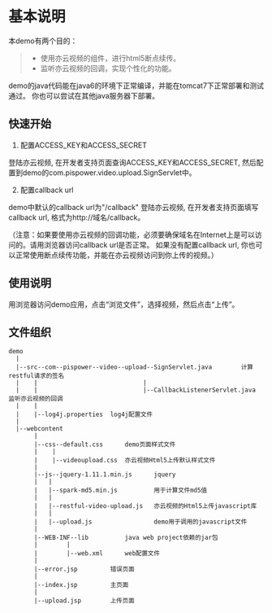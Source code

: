 基本说明
===================
本demo有两个目的：
 > - 使用亦云视频的组件，进行html5断点续传。
 > - 监听亦云视频的回调，实现个性化的功能。
>
demo的java代码能在java6的环境下正常编译，并能在tomcat7下正常部署和测试通过。
你也可以尝试在其他java服务器下部署。
>
快速开始
-------------
1. 配置ACCESS_KEY和ACCESS_SECRET
>
登陆亦云视频, 在开发者支持页面查询ACCESS_KEY和ACCESS_SECRET, 然后配置到demo的com.pispower.video.upload.SignServlet中。

2. 配置callback url
>
demo中默认的callback url为"/callback"
登陆亦云视频, 在开发者支持页面填写callback url, 格式为http://域名/callback。
>
（注意：如果要使用亦云视频的回调功能，必须要确保域名在Internet上是可以访问的。请用浏览器访问callback url是否正常。
如果没有配置callback url, 你也可以正常使用断点续传功能，并能在亦云视频访问到你上传的视频。）
>
使用说明
-------------
用浏览器访问demo应用，点击“浏览文件”，选择视频，然后点击“上传”。
>
文件组织
-------------
```
demo
  |
  |--src--com--pispower--video--upload--SignServlet.java		计算restful请求的签名
  |	   |							 |
  |    |							 |--CallbackListenerServlet.java	监听亦云视频的回调
  |	   |
  |    |--log4j.properties	log4j配置文件
  |
  |--webcontent
  	   |
	   |--css--default.css		demo页面样式文件
	   |    |
	   |	|--videoupload.css 	亦云视频Html5上传默认样式文件
	   |
	   |--js--jquery-1.11.1.min.js		jquery
	   |   |
	   |   |--spark-md5.min.js			用于计算文件md5值
	   |   |
	   |   |--restful-video-upload.js	亦云视频的Html5上传javascript库
	   |   |
	   |   |--upload.js					demo用于调用的javascript文件
	   |
	   |--WEB-INF--lib			java web project依赖的jar包
	   |		|
	   |		|--web.xml		web配置文件
	   |
	   |--error.jsp			错误页面
	   |
	   |--index.jsp			主页面
	   |
	   |--upload.jsp        上传页面
```		
	

